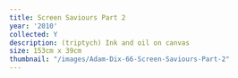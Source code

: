 ```yaml
---
title: Screen Saviours Part 2
year: '2010'
collected: Y
description: (triptych) Ink and oil on canvas
size: 153cm x 39cm
thumbnail: "/images/Adam-Dix-66-Screen-Saviours-Part-2"
---
```

